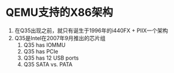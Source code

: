 # QEMU支持的X86架构
1. 在Q35出现之前，就只有诞生于1996年的i440FX + PIIX一个架构
2. Q35是Intel在2007年9月推出的芯片组
   1. Q35 has IOMMU
   2. Q35 has PCIe
   3. Q35 has 12 USB ports
   4. Q35 SATA vs. PATA
